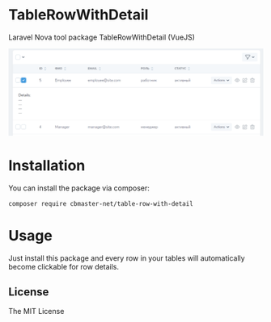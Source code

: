 # TableRowWithDetail
Laravel Nova tool package TableRowWithDetail (VueJS)

![](image_2020_01_20T19_48_48_070Z.png)

# Installation

You can install the package via composer:

```
composer require cbmaster-net/table-row-with-detail
```

# Usage

Just install this package and every row in your tables will automatically become clickable for row details.


## License

The MIT License